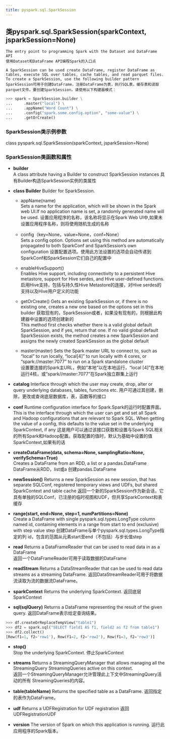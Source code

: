```yaml
---
title: pyspark.sql.SparkSession
---
```


## 类pyspark.sql.SparkSession(sparkContext, jsparkSession=None)
    The entry point to programming Spark with the Dataset and DataFrame API
    使用Dataset和DataFrame API编程Spark的入口点

    A SparkSession can be used create DataFrame, register DataFrame as tables, execute SQL over tables, cache tables, and read parquet files. To create a SparkSession, use the following builder pattern
    SparkSession可用于创建DataFrame，注册DataFrame为表，执行SQL表，缓存表和读取parquet文件。要创建SparkSession，请使用以下构建器模式：

~~~python
>>> spark = SparkSession.builder \
...     .master("local") \
...     .appName("Word Count") \
...     .config("spark.some.config.option", "some-value") \
...     .getOrCreate()
~~~

### SparkSession类示例参数
class pyspark.sql.SparkSession(sparkContext, jsparkSession=None)

### SparkSession类函数和属性

-   **builder**     
    A class attribute having a Builder to construct SparkSession instances
    具有Builder构造SparkSession实例的类属性

-   **class Builder**
    Builder for SparkSession.
    * appName(name)    
    Sets a name for the application, which will be shown in the Spark web UI.If no application name is set, a randomly generated name will be used.
    设置应用程序的名称，该名称将显示在Spark Web UI中,如果未设置应用程序名称，则将使用随机生成的名称

    * config（key=None，value=None，conf=None）   
    Sets a config option. Options set using this method are automatically propagated to both SparkConf and SparkSession’s own configuration
    设置配置选项。使用此方法设置的选项会自动传递到SparkConf和SparkSession它们自己的配置中

    * enableHiveSupport()   
    Enables Hive support, including connectivity to a persistent Hive metastore, support for Hive serdes, and Hive user-defined functions.
    启用Hive支持，包括与持久性Hive Metastore的连接，对Hive serdes的支持以及Hive用户定义的功能

    * getOrCreate()
    Gets an existing SparkSession or, if there is no existing one, creates a new one based on the options set in this builder
    获取现有的，SparkSession或者，如果没有现有的，则根据此构建器中设置的选项创建新的  
    This method first checks whether there is a valid global default SparkSession, and if yes, return that one. If no valid global default SparkSession exists, the method creates a new SparkSession and assigns the newly created SparkSession as the global default

    * master(master)
    Sets the Spark master URL to connect to, such as “local” to run locally, “local[4]” to run locally with 4 cores, or “spark://master:7077” to run on a Spark standalone cluster  
    设置要连接的Spark主URL，例如“本地”以在本地运行，“local [4]”在本地运行4核，或“spark//master:7077”在Spark独立群集上运行

-   **catalog** 
    Interface through which the user may create, drop, alter or query underlying databases, tables, functions etc.
    用户可通过其创建，删除，更改或查询底层数据库，表，函数等的接口

-   **conf**
    Runtime configuration interface for Spark.Spark的运行时配置界面。
    This is the interface through which the user can get and set all Spark and Hadoop configurations that are relevant to Spark SQL. When getting the value of a config, this defaults to the value set in the underlying SparkContext, if any
    这是用户可以通过该接口获取和设置与Spark SQL相关的所有Spark和Hadoop配置。获取配置的值时，默认为基础中设置的值SparkContext,如果有的话

-   **createDataFrame(data, schema=None, samplingRatio=None, verifySchema=True)**  
    Creates a DataFrame from an RDD, a list or a pandas.DataFrame
    DataFrame从RDD，list或a 创建pandas.DataFrame

-   **newSession()**
    Returns a new SparkSession as new session, that has separate SQLConf, registered temporary views and UDFs, but shared SparkContext and table cache
    返回一个新的SparkSession作为新会话，它具有单独的SQLConf，已注册的临时视图和UDF，但共享SparkContext和表缓存
    
-   **range(start, end=None, step=1, numPartitions=None)**  
    Create a DataFrame with single pyspark.sql.types.LongType column named id, containing elements in a range from start to end (exclusive) with step value step
    创建DataFrame与单个pyspark.sql.types.LongType指定的列 id，包含的范围从元素start至end（不包括）与步长值step

-   **read**
    Returns a DataFrameReader that can be used to read data in as a DataFrame  
    返回一个DataFrameReader可用于读取数据的DataFrame  

-   **readStream**
    Returns a DataStreamReader that can be used to read data streams as a streaming DataFrame.
    返回DataStreamReader可用于将数据流读取为流的数据流DataFrame。  

-   **sparkContext**
    Returns the underlying SparkContext.
    返回底层SparkContext

-   **sql(sqlQuery)**
    Returns a DataFrame representing the result of the given query.
    返回DataFrame表示给定查询结果。

~~~python
>>> df.createOrReplaceTempView("table1")
>>> df2 = spark.sql("SELECT field1 AS f1, field2 as f2 from table1")
>>> df2.collect()
[Row(f1=1, f2='row1'), Row(f1=2, f2='row2'), Row(f1=3, f2='row3')]
~~~

-   **stop()**  
    Stop the underlying SparkContext.
    停止SparkContext

-   **streams**
    Returns a StreamingQueryManager that allows managing all the StreamingQuery StreamingQueries active on this context.    
    返回一个StreamingQueryManager允许管理此上下文中StreamingQuery活动的所有 StreamingQueries的内容。

-   **table(tableName)**
    Returns the specified table as a DataFrame.
    返回指定的表作为DataFrame。

-   **udf**
    Returns a UDFRegistration for UDF registration
    返回UDFRegistrationUDF

-   **version**
    The version of Spark on which this application is running.
    运行此应用程序的Spark版本。